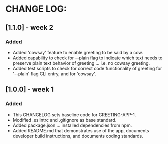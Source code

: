 # CHANGE LOG:

## [1.1.0] - week 2
### Added
- Added 'cowsay' feature to enable greeting to be said by a cow.
- Added capability to check for --plain flag to indicate which text needs to preserve plain text behavior of greeting ... i.e. no cowsay greeting.
- Added test scripts to check for correct code functionality of greeting for '--plain' flag CLI entry, and for 'cowsay'.

## [1.0.0] - week 1
### Added
- This CHANGELOG sets baseline code for GREETING-APP-1.
- Modified .eslintrc and .gitignore as base standard.
- Added package.json ... installed dependencies from npm.
- Added README.md that demonstrates use of the app, documents developer build instructions, and documents coding standards.
